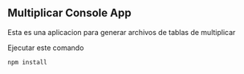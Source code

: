 

## Multiplicar Console App

Esta es una aplicacion para generar archivos de tablas de multiplicar

Ejecutar este comando 

````
npm install
````